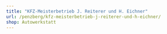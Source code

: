 ```yaml
---
title: "KFZ-Meisterbetrieb J. Reiterer und H. Eichner"
url: /penzberg/kfz-meisterbetrieb-j-reiterer-und-h-eichner/
shop: Autowerkstatt
---
```

